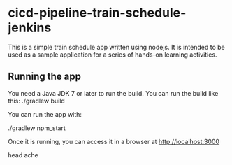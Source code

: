 # cicd-pipeline-train-schedule-jenkins

This is a simple train schedule app written using nodejs. It is intended to be used as a sample application for a series of hands-on learning activities.

## Running the app

You need a Java JDK 7 or later to run the build. You can run the build like this:
./gradlew build

You can run the app with:

./gradlew npm_start

Once it is running, you can access it in a browser at [http://localhost:3000](http://localhost:3000)

head ache
